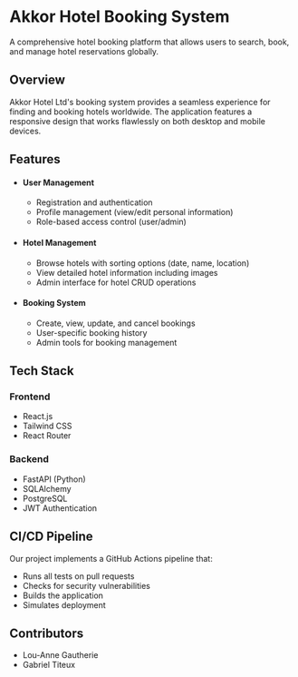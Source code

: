 # Akkor Hotel Booking System
A comprehensive hotel booking platform that allows users to search, book, and manage hotel reservations globally.

## Overview
Akkor Hotel Ltd's booking system provides a seamless experience for finding and booking hotels worldwide. The application features a responsive design that works flawlessly on both desktop and mobile devices.

## Features

- #### User Management
  - Registration and authentication
  - Profile management (view/edit personal information)
  - Role-based access control (user/admin)

- #### Hotel Management
  - Browse hotels with sorting options (date, name, location)
  - View detailed hotel information including images
  - Admin interface for hotel CRUD operations

- #### Booking System
  - Create, view, update, and cancel bookings
  - User-specific booking history
  - Admin tools for booking management

## Tech Stack

### Frontend
- React.js
- Tailwind CSS
- React Router

### Backend
- FastAPI (Python)
- SQLAlchemy
- PostgreSQL
- JWT Authentication

## CI/CD Pipeline
Our project implements a GitHub Actions pipeline that:
- Runs all tests on pull requests
- Checks for security vulnerabilities
- Builds the application
- Simulates deployment

## Contributors
- Lou-Anne Gautherie
- Gabriel Titeux

